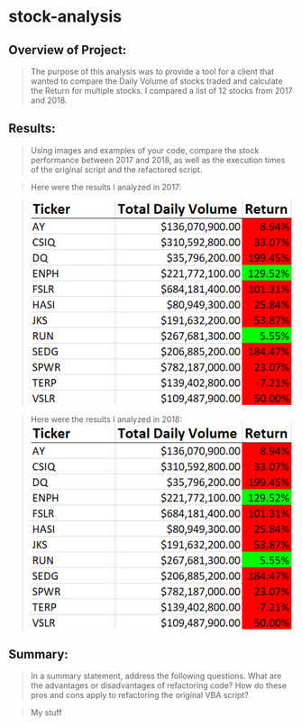 # stock-analysis
## Overview of Project: 
> The purpose of this analysis was to provide a tool for a client that wanted to compare the Daily Volume of stocks traded and calculate the Return for multiple stocks. I compared a list of 12 stocks from 2017 and 2018. 

## Results: 

> Using images and examples of your code, compare the stock performance between 2017 and 2018, as well as the execution times of the original script and the refactored script.

> Here were the results I analyzed in 2017:

> ![2017 Results](2017Analysis.PNG)

> Here were the results I analyzed in 2018:
![2017 Results](2017Analysis.PNG)


## Summary: 

> In a summary statement, address the following questions. What are the advantages or disadvantages of refactoring code? How do these pros and cons apply to refactoring the original VBA script?

> My stuff
